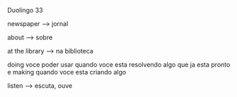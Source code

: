 <p>Duolingo 33</p>
<p>newspaper --> jornal</p>
<p>about --> sobre</p>
<p>at the library --> na biblioteca</p>

<p>doing voce poder usar quando voce esta resolvendo algo que ja esta pronto e making quando voce esta criando algo</p>

<p>listen --> escuta, ouve</p>

